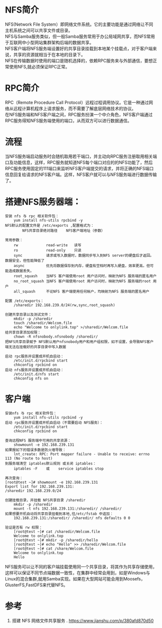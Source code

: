 # NFS简介
NFS(Network File System）即网络文件系统。它的主要功能是通过网络让不同主机系统之间可以共享文件或目录。   
NFS与Samba服务类似，但一般Samba服务常用于办公局域网共享，而NFS常用于互联网中小型网站集群架构后端的数据共享。    
NFS客户端将NFS服务端设置好的共享目录挂载到本地某个挂载点，对于客户端来说，共享的资源就相当于在本地的目录下。   
NFS在传输数据时使用的端口是随机选择的，依赖RPC服务来与外部通信，要想正常使用NFS,就必须保证RPC正常。    

# RPC简介   
RPC（Remote Procedure Call Protocol）远程过程调用协议。它是一种通过网络从远程计算机程序上请求服务，而不需要了解底层网络技术的协议。   
在NFS服务端和NFS客户端之间，RPC服务扮演一个中介角色，NFS客户端通过RPC服务得知NFS服务端使用的端口，从而双方可以进行数据通信。      

# 流程     
当NFS服务端启动服务时会随机取用若干端口，并主动向RPC服务注册取用相关端口及功能信息，这样，RPC服务就知道NFS每个端口对应的的NFS功能了，然后RPC服务使用固定的111端口来监听NFS客户端提交的请求，并将正确的NFS端口信息回复给请求的NFS客户端。这样，NFS客户就可以与NFS服务端进行数据传输了。

# 搭建NFS服务器端：
```
安装 nfs 与 rpc 相关软件包：
    yum install nfs-utils rpcbind -y
NFS默认的配置文件是 /etc/exports ,配置格式为：  
        NFS共享目录绝对路径    NFS客户端地址（参数）

常用参数：
    rw             read-write   读写
    ro             read-only    只读
    sync           请求或写入数据时，数据同步写入到NFS server的硬盘后才返回。数据安全，但性能降低了
    async          优先将数据保存到内存，硬盘有空档时再写入硬盘，效率更高，但可能造成数据丢失。
    root_squash    当NFS 客户端使用root 用户访问时，映射为NFS 服务端的匿名用户
    no_root_squash 当NFS 客户端使用root 用户访问时，映射为NFS 服务端的root 用户
    all_squash     不论NFS 客户端使用任何帐户，均映射为NFS 服务端的匿名用户

配置 /etc/exports：
    /sharedir 192.168.239.0/24(rw,sync,root_squash)
    
创建共享目录以及测试文件：
    mkdir -p /sharedir
    touch /sharedir/Welcom.file
    echo "Welcome to onlylink.top" >/sharedir/Welcom.file
给共享目录添加权限：
    chown -R nfsnobody.nfsnobody /sharedir/
把NFS共享目录赋予 NFS默认用户nfsnobody用户和用户组权限，如不设置，会导致NFS客户端无法在挂载好的共享目录中写入数据

启动 rpc服务并设置成开机自启动：
    /etc/init.d/rpcbind start
    chkconfig rpcbind on
启动 nfs服务并设置成开机自启动：
    /etc/init.d/nfs start
    chkconfig nfs on
```

# 客户端   

```
安装nfs 与 rpc 相关软件包：
    yum install nfs-utils rpcbind -y
启动 rpc服务并设置成开机自启动（不需要启动 NFS服务）：
    /etc/init.d/rpcbind start
    chkconfig rpcbind on

查询远程NFS 服务端中可用的共享资源：
    showmount -e 192.168.239.131
如果报如下的错误多数是防火墙导致：
    lnt_create: RPC: Port mapper failure - Unable to receive: errno 113 (No route to host)
到服务端清空 iptables默认规则 或关闭 iptables：
    iptables -F    或    service iptables stop

再次查询：
[root@test ~]# showmount -e 192.168.239.131
Export list for 192.168.239.131:
/sharedir 192.168.239.0/24

创建挂载目录，并挂载 NFS共享目录 /sharedir
    mkdir -p /sharedir
    mount -t nfs 192.168.239.131:/sharedir/ /sharedir/
如果想要开机自动将共享目录挂载到本地,往/etc/fstab 中追加：
    192.168.239.131:/sharedir/ /sharedir/ nfs defaults 0 0

验证是否有 rw 权限：
    [root@test ~]# cat /sharedir/Welcom.file 
    Welcome to onlylink.top                
    [root@test ~]# mkdir -p /sharedir/hello
    [root@test ~]# echo "Hello" >> /sharedir/Welcom.file 
    [root@test ~]# cat /share/Welcom.file
    Welcome to onlylink.top
    Hello
```

NFS服务可以让不同的客户端挂载使用同一个共享目录，将其作为共享存储使用，这样可以保证不同节点端数据一致性，在集群中经常会用到，如是Windows与Linux的混合集群,就用Samba实现。如果在大型网站可能会用到Moosefs，GlusterFS,FastDFS来代替NFS。

# 参考
1. 搭建 NFS 网络文件共享服务 . https://www.jianshu.com/p/380afd870d50